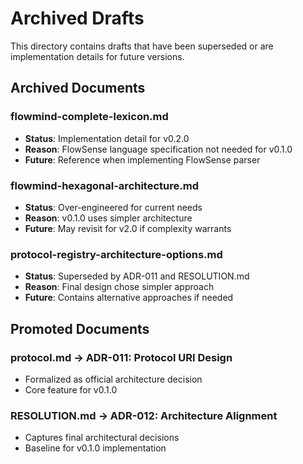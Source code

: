 # Archived Drafts

This directory contains drafts that have been superseded or are implementation details for future versions.

## Archived Documents

### flowmind-complete-lexicon.md
- **Status**: Implementation detail for v0.2.0
- **Reason**: FlowSense language specification not needed for v0.1.0
- **Future**: Reference when implementing FlowSense parser

### flowmind-hexagonal-architecture.md  
- **Status**: Over-engineered for current needs
- **Reason**: v0.1.0 uses simpler architecture
- **Future**: May revisit for v2.0 if complexity warrants

### protocol-registry-architecture-options.md
- **Status**: Superseded by ADR-011 and RESOLUTION.md
- **Reason**: Final design chose simpler approach
- **Future**: Contains alternative approaches if needed

## Promoted Documents

### protocol.md → ADR-011: Protocol URI Design
- Formalized as official architecture decision
- Core feature for v0.1.0

### RESOLUTION.md → ADR-012: Architecture Alignment
- Captures final architectural decisions
- Baseline for v0.1.0 implementation